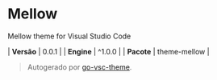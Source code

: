 # Mellow

Mellow theme for Visual Studio Code

| **Versão** | 0.0.1 |
| **Engine** | ^1.0.0 |
| **Pacote** | theme-mellow |

> Autogerado por [go-vsc-theme](https://github.com/natalbu/go-vsc-theme).
